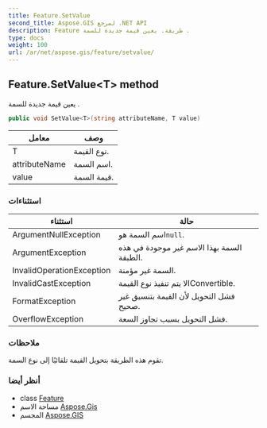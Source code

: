 ```yaml
---
title: Feature.SetValue
second_title: Aspose.GIS لمرجع .NET API
description: Feature طريقة. يعين قيمة جديدة للسمة .
type: docs
weight: 100
url: /ar/net/aspose.gis/feature/setvalue/
---
```

## Feature.SetValue&lt;T&gt; method

يعين قيمة جديدة للسمة .

```csharp
public void SetValue<T>(string attributeName, T value)
```

| معامل | وصف |
| --- | --- |
| T | نوع القيمة. |
| attributeName | اسم السمة. |
| value | قيمة السمة. |

### استثناءات

| استثناء | حالة |
| --- | --- |
| ArgumentNullException | اسم السمة هو`null`. |
| ArgumentException | السمة بهذا الاسم غير موجودة في هذه الطبقة. |
| InvalidOperationException | السمة غير مؤمنة. |
| InvalidCastException | لا يتم تنفيذ نوع القيمةIConvertible. |
| FormatException | فشل التحويل لأن القيمة بتنسيق غير صحيح. |
| OverflowException | فشل التحويل بسبب تجاوز السعة. |

### ملاحظات

تقوم هذه الطريقة بتحويل القيمة تلقائيًا إلى نوع السمة.

### أنظر أيضا

* class [Feature](../)
* مساحة الاسم [Aspose.Gis](../../feature/)
* المجسم [Aspose.GIS](../../../)


